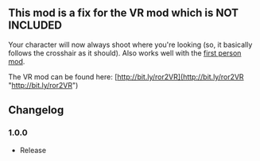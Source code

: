 ## This mod is a fix for the VR mod which is NOT INCLUDED
Your character will now always shoot where you're looking (so, it basically follows the crosshair as it should).
Also works well with the [first person mod](https://thunderstore.io/package/mistername/FirstPersonView/).

The VR mod can be found here: [http://bit.ly/ror2VR](http://bit.ly/ror2VR "http://bit.ly/ror2VR")

## Changelog

### 1.0.0
- Release
